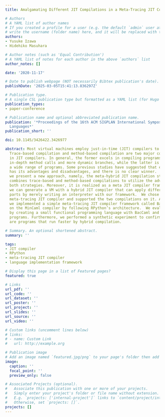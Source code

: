 ```yaml
---
title: Amalgamating Different JIT Compilations in a Meta-Tracing JIT Compiler Framework

# Authors
# A YAML list of author names
# If you created a profile for a user (e.g. the default `admin` user at `content/authors/admin/`),
# write the username (folder name) here, and it will be replaced with their full name and linked to their profile.
authors:
- Yusuke Izawa
- Hidehiko Masuhara

# Author notes (such as 'Equal Contribution')
# A YAML list of notes for each author in the above `authors` list
author_notes: []

date: '2020-11-17'

# Date to publish webpage (NOT necessarily Bibtex publication's date).
publishDate: '2025-03-05T15:41:13.836297Z'

# Publication type.
# A single CSL publication type but formatted as a YAML list (for Hugo requirements).
publication_types:
- paper-conference

# Publication name and optional abbreviated publication name.
publication: '*Proceedings of the 16th ACM SIGPLAN International Symposium on Dynamic
  Languages*'
publication_short: ''

doi: 10.1145/3426422.3426977

abstract: Most virtual machines employ just-in-time (JIT) compilers to achieve high-performance.
  Trace-based compilation and method-based compilation are two major compilation strategies
  in JIT compilers. In general, the former excels in compiling programs with more
  in-depth method calls and more dynamic branches, while the latter is suitable for
  a wide range of programs. Some previous studies have suggested that each strategy
  has its advantages and disadvantages, and there is no clear winner.  In this paper,
  we present a new approach, namely, the meta-hybrid JIT compilation strategy. It
  combines trace-based and method-based compilations to utilize the advantages of
  both strategies. Moreover, it is realized as a meta JIT compiler framework; thus,
  we can generate a VM with a hybrid JIT compiler that can apply different program
  parts by merely writing an interpreter with our framework.  We chose to extend a
  meta-tracing JIT compiler and supported the two compilations on it. As a prototype,
  we implemented a simple meta-tracing JIT compiler framework called BacCaml based
  on the MinCaml compiler by following RPython’s architecture.  We evaluated its performance
  by creating a small functional programming language with BacCaml and running microbenchmark
  programs. Furthermore, we performed a synthetic experiment to confirm that there
  are programs that run faster by hybrid compilation.

# Summary. An optional shortened abstract.
summary: ''

tags:
- JIT compiler
- RPython
- meta-tracing JIT compiler
- language implementation framework

# Display this page in a list of Featured pages?
featured: true

# Links
url_pdf: ''
url_code: ''
url_dataset: ''
url_poster: ''
url_project: ''
url_slides: ''
url_source: ''
url_video: ''

# Custom links (uncomment lines below)
# links:
# - name: Custom Link
#   url: http://example.org

# Publication image
# Add an image named `featured.jpg/png` to your page's folder then add a caption below.
image:
  caption: ''
  focal_point: ''
  preview_only: false

# Associated Projects (optional).
#   Associate this publication with one or more of your projects.
#   Simply enter your project's folder or file name without extension.
#   E.g. `projects: ['internal-project']` links to `content/project/internal-project/index.md`.
#   Otherwise, set `projects: []`.
projects: []
---
```


